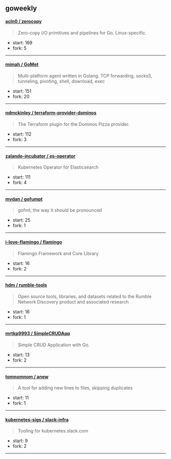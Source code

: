 ## goweekly

#### [acln0 / zerocopy](https://github.com/acln0/zerocopy)

> Zero-copy I/O primitives and pipelines for Go. Linux-specific.

+ start: 169
+ fork: 5

----


#### [mimah / GoMet](https://github.com/mimah/GoMet)

> Multi-platform agent written in Golang. TCP forwarding, socks5, tunneling, pivoting, shell, download, exec

+ start: 151
+ fork: 20

----


#### [ndmckinley / terraform-provider-dominos](https://github.com/ndmckinley/terraform-provider-dominos)

> The Terraform plugin for the Dominos Pizza provider.

+ start: 112
+ fork: 3

----


#### [zalando-incubator / es-operator](https://github.com/zalando-incubator/es-operator)

> Kubernetes Operator for Elasticsearch

+ start: 111
+ fork: 4

----


#### [mvdan / gofumpt](https://github.com/mvdan/gofumpt)

> gofmt, the way it should be pronounced

+ start: 25
+ fork: 1

----


#### [i-love-flamingo / flamingo](https://github.com/i-love-flamingo/flamingo)

> Flamingo Framework and Core Library

+ start: 16
+ fork: 2

----


#### [hdm / rumble-tools](https://github.com/hdm/rumble-tools)

> Open source tools, libraries, and datasets related to the Rumble Network Discovery product and associated research

+ start: 16
+ fork: 1

----


#### [mrtkp9993 / SimpleCRUDApp](https://github.com/mrtkp9993/SimpleCRUDApp)

> Simple CRUD Application with Go.

+ start: 13
+ fork: 2

----


#### [tomnomnom / anew](https://github.com/tomnomnom/anew)

> A tool for adding new lines to files, skipping duplicates

+ start: 11
+ fork: 1

----


#### [kubernetes-sigs / slack-infra](https://github.com/kubernetes-sigs/slack-infra)

> Tooling for kubernetes.slack.com

+ start: 9
+ fork: 2

----

